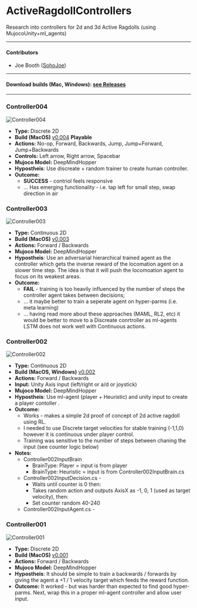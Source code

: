 # ActiveRagdollControllers
Research into controllers for 2d and 3d Active Ragdolls (using MujocoUnity+ml_agents)

----

#### Contributors
* Joe Booth ([SohoJoe](https://github.com/Sohojoe))

----
#### Download builds (Mac, Windows): [see Releases](https://github.com/Sohojoe/ActiveRagdollControllers/releases)
--- 
### Controller004
![Controller004](images/Controller004.13-10m.gif)
* **Type:** Discrete 2D
* **Build (MacOS)** [v0.004](https://github.com/Sohojoe/ActiveRagdollControllers/releases/tag/v0.004) **Playable**
* **Actions:** No-op, Forward, Backwards, Jump, Jump+Forward, Jump+Backwards
* **Controls:** Left arrow, Right arrow, Spacebar
* **Mujoco Model:** DeepMindHopper
* **Hypostheis**: Use discreate + random trainer to create human controller.
* **Outcome:** 
  * **SUCCESS** - contriol feels responsive
  * ... Has emerging functionality - i.e. tap left for small step, swap direction in air 


### Controller003
![Controller003](images/Controller003.gif)
* **Type:** Continuous 2D
* **Build (MacOS)** [v0.003](https://github.com/Sohojoe/ActiveRagdollControllers/releases/tag/v0.003)
* **Actions:** Forward / Backwards
* **Mujoco Model:** DeepMindHopper
* **Hypostheis**: Use an adversarial hierarchical trained agent as the controller which gets the inverse reward of the locomation agent on a slower time step. The idea is that it will push the locomoation agent to focus on its weakest areas. 
* **Outcome:** 
  * **FAIL** - training is too heavily influenced by the number of steps the controller agent takes between decisions; 
  * ... it maybe better to train a seperate agent on hyper-parms (i.e. meta learning) 
  * ... having read more about these approaches (MAML, RL2, etc) it would be better to move to a Discreate conrtroller as ml-agents LSTM does not work well with Continuous actions.


### Controller002
![Controller002](images/Controller002.gif)
* **Type:** Continuous 2D
* **Build (MacOS, Windows)** [v0.002](https://github.com/Sohojoe/ActiveRagdollControllers/releases/tag/v0.002)
* **Actions:** Forward / Backwards
* **Input:** Unity Axis input (left/right or a/d or joystick)
* **Mujoco Model:** DeepMindHopper
* **Hypostheis**: Use ml-agent (player + Heuristic) and unity input to create a player contoller .
* **Outcome:** 
  * Works - makes a simple 2d proof of concept of 2d active ragdoll using RL.
  * I needed to use Discrete target velocities for stable training (-1,1,0) however it is continuous under player control. 
  * Training was sensitive to the number of steps between chaning the input (see counter logic below)
* **Notes:**
  * Controller002InputBrain
    * BrainType: Player = input is from player
    * BrainType: Heuristic = input is from Controller002InputBrain.cs
  * Controller002InputDecision.cs - 
    * Waits until counter is 0 then:
    * Takes random action and outputs AxisX as -1, 0, 1 (used as target velocity), then:
    * Set counter random 40-240
  * Controller002InputAgent.cs - 

### Controller001
![Controller001](images/Controller001.gif)
* **Type:** Discrete 2D
* **Build (MacOS)** [v0.001](https://github.com/Sohojoe/ActiveRagdollControllers/releases/tag/v0.001)
* **Actions:** Forward / Backwards
* **Mujoco Model:** DeepMindHopper
* **Hypostheis**: It should be simple to train a backwards / forwards by giving the agent a +1 / 1 velocity target which feeds the reward function.
* **Outcome:** It worked - but was harder than expected to find good hyper-parms. Next, wrap this in a proper ml-agent controller and allow user input.
